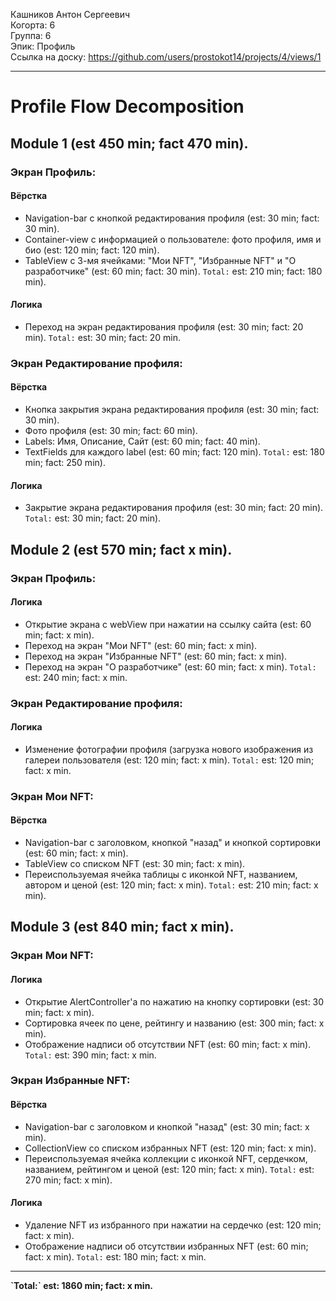 Кашников Антон Сергеевич
<br /> Когорта: 6
<br /> Группа: 6
<br /> Эпик: Профиль
<br /> Ссылка на доску: https://github.com/users/prostokot14/projects/4/views/1
<hr>

# Profile Flow Decomposition
## Module 1 (est 450 min; fact 470 min).
### Экран Профиль:
#### Вёрстка
- Navigation-bar с кнопкой редактирования профиля (est: 30 min; fact: 30 min).
- Container-view с информацией о пользователе: фото профиля, имя и био (est: 120 min; fact: 120 min).
- TableView с 3-мя ячейками: "Мои NFT", "Избранные NFT" и "О разработчике" (est: 60 min; fact: 30 min).
`Total:` est: 210 min; fact: 180 min).
#### Логика
- Переход на экран редактирования профиля (est: 30 min; fact: 20 min).
`Total:` est: 30 min; fact: 20 min.

### Экран Редактирование профиля:
#### Вёрстка
- Кнопка закрытия экрана редактирования профиля (est: 30 min; fact: 30 min).
- Фото профиля (est: 30 min; fact: 60 min).
- Labels: Имя, Описание, Сайт (est: 60 min; fact: 40 min).
- TextFields для каждого label (est: 60 min; fact: 120 min).
`Total:` est: 180 min; fact: 250 min).
#### Логика
- Закрытие экрана редактирования профиля (est: 30 min; fact: 20 min).
`Total:` est: 30 min; fact: 20 min).

## Module 2 (est 570 min; fact x min).
### Экран Профиль:
#### Логика
- Открытие экрана с webView при нажатии на ссылку сайта (est: 60 min; fact: x min).
- Переход на экран "Мои NFT" (est: 60 min; fact: x min).
- Переход на экран "Избранные NFT" (est: 60 min; fact: x min).
- Переход на экран "О разработчике" (est: 60 min; fact: x min).
`Total:` est: 240 min; fact: x min.

### Экран Редактирование профиля:
#### Логика
- Изменение фотографии профиля (загрузка нового изображения из галереи пользователя (est: 120 min; fact: x min).
`Total:` est: 120 min; fact: x min.

### Экран Мои NFT:
#### Вёрстка
- Navigation-bar с заголовком, кнопкой "назад" и кнопкой сортировки (est: 60 min; fact: x min).
- TableView со списком NFT (est: 30 min; fact: x min).
- Переиспользуемая ячейка таблицы с иконкой NFT, названием, автором и ценой (est: 120 min; fact: x min).
`Total:` est: 210 min; fact: x min).

## Module 3 (est 840 min; fact x min).
### Экран Мои NFT:
#### Логика
- Открытие AlertController'а по нажатию на кнопку сортировки (est: 30 min; fact: x min).
- Сортировка ячеек по цене, рейтингу и названию (est: 300 min; fact: x min).
- Отображение надписи об отсутствии NFT (est: 60 min; fact: x min).
`Total:` est: 390 min; fact: x min.

### Экран Избранные NFT:
#### Вёрстка
- Navigation-bar с заголовком и кнопкой "назад" (est: 30 min; fact: x min).
- CollectionView со списком избранных NFT (est: 120 min; fact: x min).
- Переиспользуемая ячейка коллекции с иконкой NFT, сердечком, названием, рейтингом и ценой (est: 120 min; fact: x min).
`Total:` est: 270 min; fact: x min).
#### Логика
- Удаление NFT из избранного при нажатии на сердечко (est: 120 min; fact: x min).
- Отображение надписи об отсутствии избранных NFT (est: 60 min; fact: x min).
`Total:` est: 180 min; fact: x min.
<hr>

<b>
`Total:` est: 1860 min; fact: x min.
</b>
